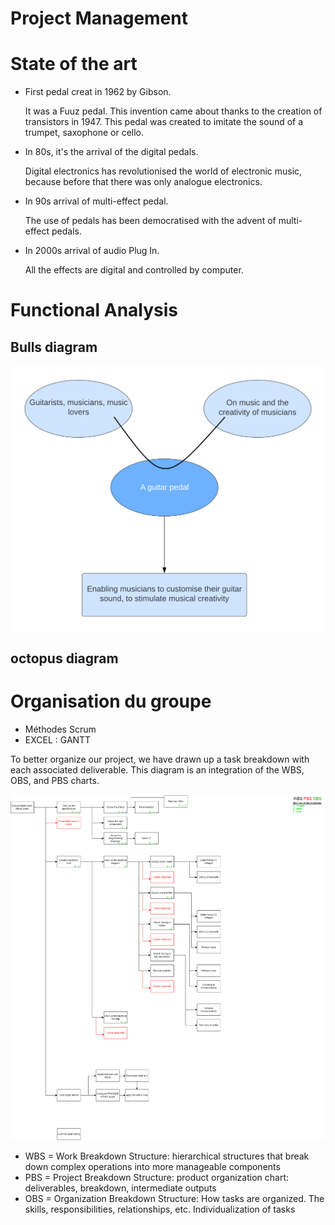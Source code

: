# Project Management



# State of the art

- First pedal creat in 1962 by Gibson.

  It was a Fuuz pedal.
  This invention came about thanks to the creation of transistors in 1947. This pedal was created to imitate the sound of a trumpet, saxophone or cello.
- In 80s, it's the arrival of the digital pedals.
  
   Digital electronics has revolutionised the world of electronic music, because before that there was only analogue electronics.
- In 90s arrival of multi-effect pedal.
 
  The use of pedals has been democratised with the advent of multi-effect pedals.
- In 2000s arrival of audio Plug In.
  
   All the effects are digital and controlled by computer.

# Functional Analysis
## Bulls diagram

<p align="center">
  <img src="https://github.com/lucacros/2324_Projet2A_PedaleGuitare/blob/Project-Management/img/Diagramme%20bete%20a%20corne.png" alt="Block Diagram" width="600" />
</p>
  
## octopus diagram

# Organisation du groupe 
- Méthodes Scrum
- EXCEL : GANTT

To better organize our project, we have drawn up a task breakdown with each associated deliverable. This diagram is an integration of the WBS, OBS, and PBS charts.

<img src="https://github.com/lucacros/2324_Projet2A_PedaleGuitare/blob/Hardware-Section/img/project_structure.png" alt="WBS/OBS/PBS" width="1000" />

- WBS = Work Breakdown Structure: hierarchical structures that break down complex operations into more manageable components
- PBS = Project Breakdown Structure: product organization chart: deliverables, breakdown, intermediate outputs
- OBS = Organization Breakdown Structure: How tasks are organized. The skills, responsibilities, relationships, etc. Individualization of tasks
